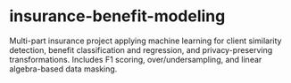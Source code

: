# insurance-benefit-modeling
Multi-part insurance project applying machine learning for client similarity detection, benefit classification and regression, and privacy-preserving transformations. Includes F1 scoring, over/undersampling, and linear algebra-based data masking.
